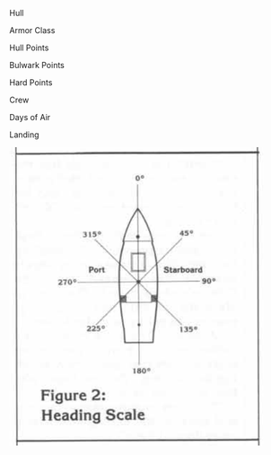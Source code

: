 Hull

Armor Class

Hull Points

Bulwark Points

Hard Points

Crew

Days of Air

Landing

![](../attachments/Pasted%20image%2020230123085423.png)